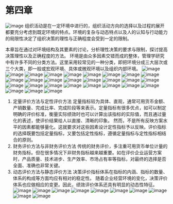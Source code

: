 # 第四章

![image](https://user-images.githubusercontent.com/54904760/224882596-3d5c2703-6068-4778-900b-7986b8255d24.png)
组织活动是在一定环境中进行的，组织活动方向的选择以及过程的展开都要充分考虑到既定环境的特点。环境的复杂与动态特点以及人的认知与行动能力的局限性决定了组织决策的理性与正确程度会受到一定的限制。

本章旨在通过对环境结构及其要素的讨论，分析理性决策的要求与限制，探讨提高决策理性以及正确程度的方法。
环境是由众多因素交错而成的整体，管理学研究中有许多不同的分类方法。这里采用较常见的一种分类，即把环境分成三大层次或三个大类，即一般或宏观环境、具体或微观环境以及组织内部环境。
![image](https://user-images.githubusercontent.com/54904760/224882678-36fd562d-ef1a-448f-b8ed-209e34e0354a.png)
![image](https://user-images.githubusercontent.com/54904760/224882707-634ae101-8b15-4632-a1ec-4efcd7e7b62d.png)
![image](https://user-images.githubusercontent.com/54904760/224882731-e8f89e2e-6921-43eb-b507-737f2d1bba22.png)
![image](https://user-images.githubusercontent.com/54904760/224882750-b7b82fb0-2817-41ba-9e08-fca6fd98208c.png)
![image](https://user-images.githubusercontent.com/54904760/224882774-a3adc30e-053b-4be8-89a7-309eb8abdd04.png)
![image](https://user-images.githubusercontent.com/54904760/224882800-d9b499c4-b77d-4261-b8c3-1d6feb6ebe11.png)
![image](https://user-images.githubusercontent.com/54904760/224882827-51c4e1e3-406d-4fc3-834f-aa751ca76d3d.png)
![image](https://user-images.githubusercontent.com/54904760/224882856-23d34f52-01d9-4b9d-ba8a-062ffcb96640.png)
![image](https://user-images.githubusercontent.com/54904760/224882875-4ae80b52-30d1-4bb2-bc12-73d6f6404fb0.png)
![image](https://user-images.githubusercontent.com/54904760/224882903-2aeaaeaa-0a41-4798-a33e-adfdef7300e2.png)
![image](https://user-images.githubusercontent.com/54904760/224882925-2bdf0931-dae2-4b71-be1c-eb93bcedf7e7.png)
![image](https://user-images.githubusercontent.com/54904760/224882952-92dd2b1e-e9c5-4216-901d-9aac52a87eb0.png)
![image](https://user-images.githubusercontent.com/54904760/224882977-d2ab8857-b27c-4d1b-a04f-4bb308e90b51.png)
![image](https://user-images.githubusercontent.com/54904760/224883008-fabab829-a7dc-4108-b8bd-ae8ad29436b7.png)
![image](https://user-images.githubusercontent.com/54904760/224883030-994f5545-202a-44d0-ac32-bcd4e22b036e.png)
![image](https://user-images.githubusercontent.com/54904760/224883053-6434965f-5f20-4843-beab-9bda1c740187.png)
![image](https://user-images.githubusercontent.com/54904760/224883073-792acff1-5392-4363-a53f-5aeb417cabee.png)
![image](https://user-images.githubusercontent.com/54904760/224883096-3b44ca1a-3ddf-496a-ac7b-743aab2c256f.png)
![image](https://user-images.githubusercontent.com/54904760/224883124-5f5bb6bd-fab1-413f-bf14-94445f5b0019.png)
![image](https://user-images.githubusercontent.com/54904760/224883157-a1258a37-b80e-44d5-a6b9-5c0dafc85e92.png)
![image](https://user-images.githubusercontent.com/54904760/224883186-d7658e6f-3843-4575-81cc-65bffac78396.png)
![image](https://user-images.githubusercontent.com/54904760/224883209-e518602b-d279-4e6e-933d-da69e8ebf75e.png)
![image](https://user-images.githubusercontent.com/54904760/224883237-40faddb4-28ff-494b-9142-3fdcac752c70.png)
![image](https://user-images.githubusercontent.com/54904760/224883265-bebf9ac3-073c-4db4-b802-53070bb68346.png)
![image](https://user-images.githubusercontent.com/54904760/224883293-68c3d475-084f-437d-a848-14f66277f6dd.png)
![image](https://user-images.githubusercontent.com/54904760/224883337-c68d7155-60b4-4d9c-a850-a580ff5042e4.png)
![image](https://user-images.githubusercontent.com/54904760/224883363-e0adb435-f4e4-41c4-ad27-fc6c99ce9b69.png)
![image](https://user-images.githubusercontent.com/54904760/224883399-f47c37a4-a21d-44f3-aa09-c061df37a7d4.png)
1. 定量评价方法与定性评价方法
定量指标较为具体、直观，通常可用货币金额、产销数量、完成比率、完成阶段等来表示。定量指标有很多优点，如可以制定明确的评价标准，衡量实际绩效时也可以计算出该指标的实际值，而且通过量化的表述，使评价结果给人以直接、清晰的印象。
然而，不是所有反映方案水平的因素都能够量化。这就要求对这些因素设计定性指标予以反映。评价指标的选择既要包括定量指标，又要包括定性指标，遵循定量指标与定性指标相结合的原则。
2. 财务评价方法与非财务评价方法
传统的财务评价，多注重可用货币单位计量的财务指标。但在很多情况下非财务指标越来越重要。如在评价企业运营方案时，产品质量、技术进步、生产效率、市场占有率等指标，对最终的选择是否全面、准确也非常关键。
3. 动态评价方法与静态评价方法
决策评价指标体系在指标的内涵、指标的数量、体系的构成等方面均应有相对的稳定性。
随着企业经营环境的变化，决策评价体系也应做相应的变更。因此，绩效评价体系还具有明显的动态性特征。
![image](https://user-images.githubusercontent.com/54904760/224883523-c85943e7-313d-490e-98cc-ebc6a19929a0.png)
![image](https://user-images.githubusercontent.com/54904760/224883548-7e440da7-21d8-4ab9-901a-7f95db9f2550.png)
![image](https://user-images.githubusercontent.com/54904760/224883584-8598465a-47bc-4d80-90f7-af0a0dc97a49.png)
![image](https://user-images.githubusercontent.com/54904760/224883607-8743087c-33f2-425c-a5fb-de84a877220e.png)
![image](https://user-images.githubusercontent.com/54904760/224883637-598a1f7a-d286-4341-bc96-20da4ed78725.png)
![image](https://user-images.githubusercontent.com/54904760/224883661-c8f4e408-bb36-4393-91c1-34865bc141ca.png)
![image](https://user-images.githubusercontent.com/54904760/224883689-62b0abe3-4fe8-4997-94d9-d9dcf384e231.png)
![image](https://user-images.githubusercontent.com/54904760/224883718-d2a25899-8376-47da-b1ff-74fabce76e93.png)
![image](https://user-images.githubusercontent.com/54904760/224883749-c125e07c-eeb0-43db-bd8c-f17258ffa69d.png)
![image](https://user-images.githubusercontent.com/54904760/224883787-a132992e-a9d2-4fe4-a68f-386ec0311646.png)
